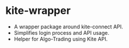 # kite-wrapper
* A wrapper package around kite-connect API.
* Simplifies login process and API usage.
* Helper for Algo-Trading using Kite API.
